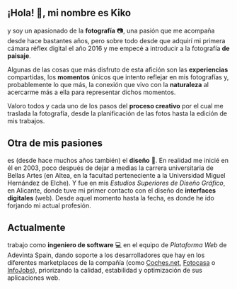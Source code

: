 ## ¡Hola! 👋, mi nombre es Kiko

y soy un apasionado de la **fotografía** 📷, una pasión que me acompaña desde hace bastantes años, pero sobre todo desde que adquirí mi primera cámara réflex digital el año 2016 y me empecé a introducir a la fotografía **de paisaje**.

Algunas de las cosas que más disfruto de esta afición son las **experiencias** compartidas, los **momentos** únicos que intento reflejar en mis fotografías y, probablemente lo que más, la conexión que vivo con la **naturaleza** al acercarme más a ella para representar dichos momentos.

Valoro todos y cada uno de los pasos del **proceso creativo** por el cual me traslada la fotografía, desde la planificación de las fotos hasta la edición de mis trabajos.

## Otra de mis pasiones

es (desde hace muchos años también) el **diseño** 🎨. En realidad me inicié en él en 2003, poco después de dejar a medias la carrera universitaria de Bellas Artes (en Altea, en la facultad perteneciente a la Universidad Miguel Hernández de Elche). Y fue en mis _Estudios Superiores de Diseño Gráfico_, en Alicante, donde tuve mi primer contacto con el diseño de **interfaces digitales** (web). Desde aquel momento hasta la fecha, es donde he ido forjando mi actual profesión.

## Actualmente

trabajo como **ingeniero de software** 💻 en el equipo de _Plataforma Web_ de Adevinta Spain, dando soporte a los desarrolladores que hay en los diferentes marketplaces de la compañía (como [Coches.net](https://www.coches.net), [Fotocasa](https://www.fotocasa.es/es) o [InfoJobs](https://www.infojobs.net)), priorizando la calidad, estabilidad y optimización de sus aplicaciones web.
